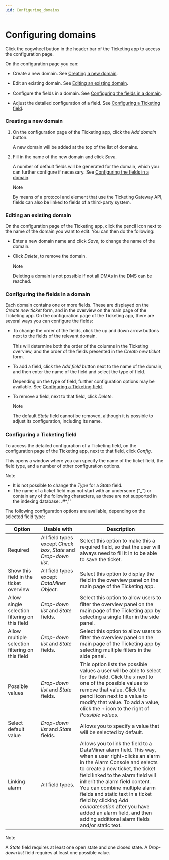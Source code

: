 ```yaml
---
uid: Configuring_domains
---
```


# Configuring domains

Click the cogwheel button in the header bar of the Ticketing app to access the configuration page.

On the configuration page you can:

- Create a new domain. See [Creating a new domain](#creating-a-new-domain).

- Edit an existing domain. See [Editing an existing domain](#editing-an-existing-domain).

- Configure the fields in a domain. See [Configuring the fields in a domain](#configuring-the-fields-in-a-domain).

- Adjust the detailed configuration of a field. See [Configuring a Ticketing field](#configuring-a-ticketing-field).

### Creating a new domain

1. On the configuration page of the Ticketing app, click the *Add domain* button.

   A new domain will be added at the top of the list of domains.

1. Fill in the name of the new domain and click *Save*.

   A number of default fields will be generated for the domain, which you can further configure if necessary. See [Configuring the fields in a domain](#configuring-the-fields-in-a-domain).

   > [!NOTE]
   > By means of a protocol and element that use the Ticketing Gateway API, fields can also be linked to fields of a third-party system.

### Editing an existing domain

On the configuration page of the Ticketing app, click the pencil icon next to the name of the domain you want to edit. You can then do the following:

- Enter a new domain name and click *Save*, to change the name of the domain.

- Click *Delete*, to remove the domain.

  > [!NOTE]
  > Deleting a domain is not possible if not all DMAs in the DMS can be reached.

### Configuring the fields in a domain

Each domain contains one or more fields. These are displayed on the *Create new ticket* form, and in the overview on the main page of the Ticketing app. On the configuration page of the Ticketing app, there are several ways you can configure the fields:

- To change the order of the fields, click the up and down arrow buttons next to the fields of the relevant domain.

  This will determine both the order of the columns in the Ticketing overview, and the order of the fields presented in the *Create new ticket* form.

- To add a field, click the *Add field* button next to the name of the domain, and then enter the name of the field and select the type of field.

  Depending on the type of field, further configuration options may be available. See [Configuring a Ticketing field](#configuring-a-ticketing-field).

- To remove a field, next to that field, click *Delete*.

  > [!NOTE]
  > The default *State* field cannot be removed, although it is possible to adjust its configuration, including its name.

### Configuring a Ticketing field

To access the detailed configuration of a Ticketing field, on the configuration page of the Ticketing app, next to that field, click *Config*.

This opens a window where you can specify the name of the ticket field, the field type, and a number of other configuration options.

> [!NOTE]
>
> - It is not possible to change the *Type* for a *State* field.
> - The name of a ticket field may not start with an underscore ("\_") or contain any of the following characters, as these are not supported in the indexing database: .#\*,"'

The following configuration options are available, depending on the selected field type:

| Option | Usable with | Description |
|--|--|--|
| Required | All field types except *Check box*, *State* and *Drop-down list*. | Select this option to make this a required field, so that the user will always need to fill it in to be able to save the ticket. |
| Show this field in the ticket overview | All field types except *DataMiner Object*. | Select this option to display the field in the overview panel on the main page of the Ticketing app. |
| Allow single selection filtering on this field | *Drop-down list* and *State* fields. | Select this option to allow users to filter the overview panel on the main page of the Ticketing app by selecting a single filter in the side panel. |
| Allow multiple selection filtering on this field | *Drop-down list* and *State* fields. | Select this option to allow users to filter the overview panel on the main page of the Ticketing app by selecting multiple filters in the side panel. |
| Possible values | *Drop-down list* and *State* fields. | This option lists the possible values a user will be able to select for this field. Click the *x* next to one of the possible values to remove that value. Click the pencil icon next to a value to modify that value. To add a value, click the + icon to the right of *Possible values*. |
| Select default value | *Drop-down list* and *State* fields. | Allows you to specify a value that will be selected by default. |
| Linking alarm | All field types. | Allows you to link the field to a DataMiner alarm field. This way, when a user right-clicks an alarm in the Alarm Console and selects to create a new ticket, the ticket field linked to the alarm field will inherit the alarm field content.<br>You can combine multiple alarm fields and static text in a ticket field by clicking *Add concatenation* after you have added an alarm field, and then adding additional alarm fields and/or static text. |

> [!NOTE]
> A *State* field requires at least one open state and one closed state. A *Drop-down list* field requires at least one possible value.
